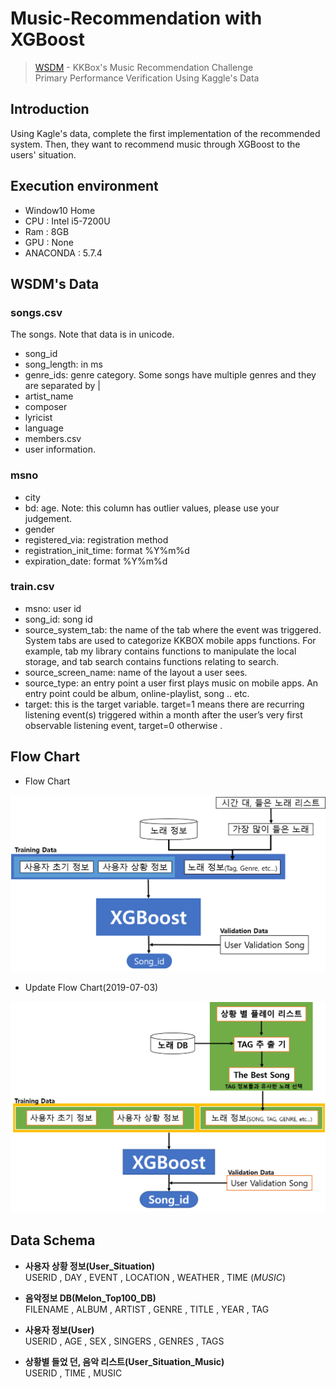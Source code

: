 # Music-Recommendation with XGBoost
> [WSDM](https://www.kaggle.com/c/kkbox-music-recommendation-challenge) - KKBox's Music Recommendation Challenge  
Primary Performance Verification Using Kaggle's Data  

## Introduction
Using Kagle's data, complete the first implementation of the recommended system. Then, they want to recommend music through XGBoost to the users' situation.  

## Execution environment
- Window10 Home
- CPU : Intel i5-7200U
- Ram : 8GB
- GPU : None
- ANACONDA : 5.7.4

## WSDM's Data
### songs.csv
The songs. Note that data is in unicode.

* song_id
* song_length: in ms
* genre_ids: genre category. Some songs have multiple genres and they are separated by |
* artist_name
* composer
* lyricist
* language
* members.csv
* user information.

### msno
* city
* bd: age. Note: this column has outlier values, please use your judgement.
* gender
* registered_via: registration method
* registration_init_time: format %Y%m%d
* expiration_date: format %Y%m%d

### train.csv
* msno: user id
* song_id: song id
* source_system_tab: the name of the tab where the event was triggered. System tabs are used to categorize KKBOX mobile apps functions. For example, tab my library contains functions to manipulate the local storage, and tab search contains functions relating to search.
* source_screen_name: name of the layout a user sees.
* source_type: an entry point a user first plays music on mobile apps. An entry point could be album, online-playlist, song .. etc.
* target: this is the target variable. target=1 means there are recurring listening event(s) triggered within a month after the user’s very first observable listening event, target=0 otherwise .

## Flow Chart
* Flow Chart
<p align="center"> 
<img src="https://github.com/yunhyuck/Music-Recommendation/blob/master/Picture/flow%20chart.png">
</p>
  
* Update Flow Chart(2019-07-03)
<p align="center"> 
<img src="https://github.com/yunhyuck/Music-Recommendation/blob/master/Picture/flow%20chart%20update.png">
</p>

## Data Schema
* __사용자 상황 정보(User_Situation)__  
USERID , DAY , EVENT , LOCATION , WEATHER , TIME (_MUSIC_)
  
* __음악정보 DB(Melon_Top100_DB)__  
FILENAME , ALBUM , ARTIST , GENRE , TITLE , YEAR , TAG
  
* __사용자 정보(User)__  
USERID , AGE , SEX , SINGERS , GENRES , TAGS

* __상황별 들었 던, 음악 리스트(User_Situation_Music)__  
USERID , TIME , MUSIC

